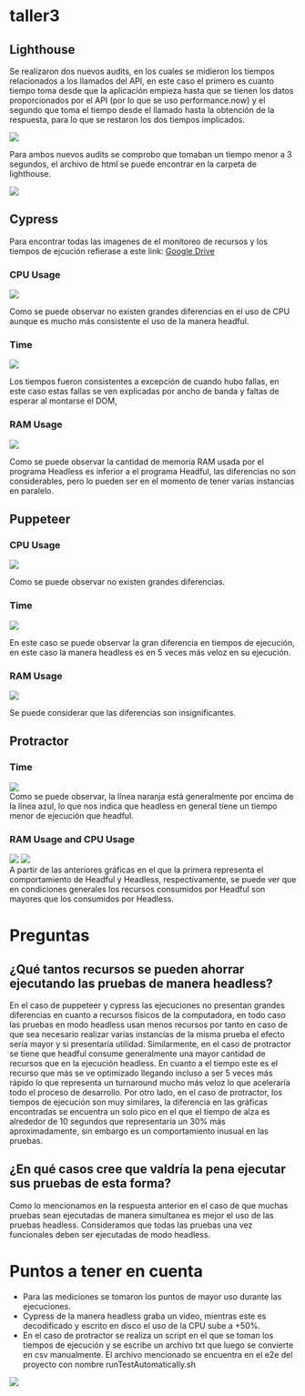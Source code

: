 # taller3

## Lighthouse

Se realizaron dos nuevos audits, en los cuales se midieron los tiempos relacionados a los llamados del API, en este caso el primero es cuanto tiempo toma desde que la aplicación empieza hasta que se tienen los datos proporcionados por el API (por lo que se uso performance.now) y el segundo que toma el tiempo desde el llamado hasta la obtención de la respuesta, para lo que se restaron los dos tiempos implicados.

![](/imagesReadme/windowElements.png)

Para ambos nuevos audits se comprobo que tomaban un tiempo menor a 3 segundos, el archivo de html se puede encontrar en la carpeta de lighthouse.

![](/imagesReadme/lighthouse.png)

## Cypress

Para encontrar todas las imagenes de el monitoreo de recursos y los tiempos de ejcución refierase a este link:
[Google Drive](https://drive.google.com/drive/folders/1Brxw87X99ayh_kPzzdS3uA37kRhtLAt7?usp=sharing)

### CPU Usage

![](/imagesReadme/cypressCPU.png)

Como se puede observar no existen grandes diferencias en el uso de CPU aunque es mucho más consistente el uso de la manera headful.

### Time

![](/imagesReadme/cypressTime.png)

Los tiempos fueron consistentes a excepción de cuando hubo fallas, en este caso estas fallas se ven explicadas por ancho de banda y faltas de esperar al montarse el DOM,

### RAM Usage

![](/imagesReadme/cypressRam.png)

Como se puede observar la cantidad de memoria RAM usada por el programa Headless es inferior a el programa Headful, las diferencias no son considerables, pero lo pueden ser en el momento de tener varias instancias en paralelo.

## Puppeteer

### CPU Usage

![](/imagesReadme/puppeteerCPU.png)

Como se puede observar no existen grandes diferencias.

### Time

![](/imagesReadme/puppeteerTime.png)

En este caso se puede observar la gran diferencia en tiempos de ejecución, en este caso la manera headless es en 5 veces más veloz en su ejecución.

### RAM Usage

![](/imagesReadme/puppeteerRam.png)

Se puede considerar que las diferencias son insignificantes.

## Protractor
### Time
![](/imagesReadme/GraficoComparativoProtractor.jpeg)<br>
Como se puede observar, la línea naranja está generalmente por encima de la línea azul, lo que nos indica que headless en general tiene un tiempo menor de ejecución que headful.

### RAM Usage and CPU Usage
![](/imagesReadme/HeadfulProtractor11.jpeg)
![](/imagesReadme/HeadlessProtractor14.jpeg)<br>
A partir de las anteriores gráficas en el que la primera representa el comportamiento de Headful y Headless, respectivamente, se puede ver que en condiciones generales los recursos consumidos por Headful son mayores que los consumidos por Headless.

# Preguntas

## ¿Qué tantos recursos se pueden ahorrar ejecutando las pruebas de manera headless?

En el caso de puppeteer y cypress las ejecuciones no presentan grandes diferencias en cuanto a recursos físicos de la computadora, en todo caso las pruebas en modo headless usan menos recursos por tanto en caso de que sea necesario realizar varias instancias de la misma prueba el efecto sería mayor y si presentaría utilidad. Similarmente, en el caso de protractor se tiene que headful consume generalmente una mayor cantidad de recursos que en la ejecución headless.
En cuanto a el tiempo este es el recurso que más se ve optimizado llegando incluso a ser 5 veces más rápido lo que representa un turnaround mucho más veloz lo que aceleraría todo el proceso de desarrollo. Por otro lado, en el caso de protractor, los tiempos de ejecución son muy similares, la diferencia en las gráficas encontradas se encuentra un solo pico en el que el tiempo de alza es alrededor de 10 segundos que representaría un 30% más aproximadamente, sin embargo es un comportamiento inusual en las pruebas.

## ¿En qué casos cree que valdría la pena ejecutar sus pruebas de esta forma?

Como lo mencionamos en la respuesta anterior en el caso de que muchas pruebas sean ejecutadas de manera simultanea es mejor el uso de las pruebas headless. Consideramos que todas las pruebas una vez funcionales deben ser ejecutadas de modo headless.

# Puntos a tener en cuenta

- Para las mediciones se tomaron los puntos de mayor uso durante las ejecuciones.
- Cypress de la manera headless graba un video, mientras este es decodificado y escrito en disco el uso de la CPU sube a +50%.
- En el caso de protractor se realiza un script en el que se toman los tiempos de ejecución y se escribe un archivo txt que luego se convierte en csv manualmente. El archivo mencionado se encuentra en el e2e del proyecto con nombre runTestAutomatically.sh

![](/imagesReadme/video2.png)

